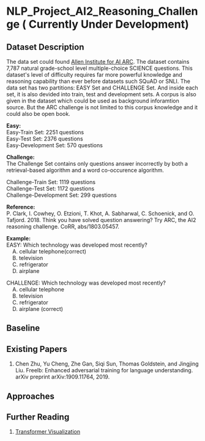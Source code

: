 # NLP_Project_AI2_Reasoning_Challenge ( Currently Under Development)

## Dataset Description
The data set could found [Allen Institute for AI ARC](https://leaderboard.allenai.org/arc/submissions/public). The dataset contains 7,787 natural grade-school level multiple-choice SCIENCE questions. This dataset's level of difficulty requires far more powerful knowledge and reasoning capability than ever before datasets such SQuAD or SNLI. The data set has two partitions: EASY Set and CHALLENGE Set. And inside each set, it is also devided into train, test and development sets. A corpus is also given in the dataset which could be used as background inforamtion source. But the ARC challenge is not limited to this corpus knowledge and it could also be open book.

<b> Easy: </b>  
Easy-Train Set: 2251 questions  
Easy-Test Set: 2376 questions  
Easy-Development Set: 570 questions  

<b> Challenge: </b>  
The Challenge Set contains only questions answer incorrectly by both a retrieval-based algorithm and a word co-occurence algorithm.  

Challenge-Train Set: 1119 questions  
Challenge-Test Set: 1172 questions  
Challenge-Development Set: 299 questions  

<b> Reference: </b>  
P. Clark, I. Cowhey, O. Etzioni, T. Khot, A. Sabharwal, C. Schoenick, and O. Tafjord. 2018. Think you have solved question answering? Try ARC, the AI2 reasoning challenge. CoRR, abs/1803.05457.

<b> Example: </b>  
EASY:
Which technology was developed most recently?  
&nbsp; &nbsp; A. cellular telephone(correct)  
&nbsp; &nbsp; B. television  
&nbsp; &nbsp; C. refrigerator  
&nbsp; &nbsp; D. airplane  

CHALLENGE:
Which technology was developed most recently?  
&nbsp; &nbsp; A. cellular telephone  
&nbsp; &nbsp; B. television  
&nbsp; &nbsp; C. refrigerator  
&nbsp; &nbsp; D. airplane (correct)

## Baseline

## Existing Papers
1. Chen Zhu, Yu Cheng, Zhe Gan, Siqi Sun, Thomas Goldstein, and Jingjing Liu. Freelb: Enhanced adversarial training for language understanding. arXiv preprint arXiv:1909.11764, 2019.  

## Approaches

## Further Reading
1. [Transformer Visualization](http://jalammar.github.io/illustrated-transformer/)  
